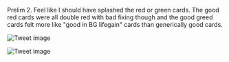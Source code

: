 Prelim 2. Feel like I should have splashed the red or green cards. The good red cards were all double red with bad fixing though and the good greed cards felt more like "good in BG lifegain" cards than generically good cards.


![Tweet image](/assets/crosspoast/EzSeRbqVIAkrU7h.jpg)

![Tweet image](/assets/crosspoast/EzSeRbpUUAAxhjk.jpg)

